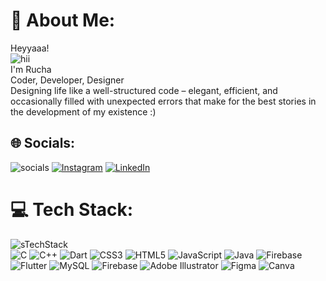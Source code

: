 # 💫 About Me:
Heyyaaa!<br>
![hii](https://i.postimg.cc/mrQv3pcY/budding-pop-cute.gif)
<br>
I'm Rucha<br>Coder, Developer, Designer<br>Designing life like a well-structured code – elegant, efficient, and occasionally filled with unexpected errors that make for the best stories in the development of my existence :)


## 🌐 Socials:
![socials](https://i.postimg.cc/yNdfxfm6/phone.gif)
[![Instagram](https://img.shields.io/badge/Instagram-%23E4405F.svg?logo=Instagram&logoColor=white)](https://instagram.com/rucha_ikare) [![LinkedIn](https://img.shields.io/badge/LinkedIn-%230077B5.svg?logo=linkedin&logoColor=white)](https://linkedin.com/in/Rucha-Ikare) 

# 💻 Tech Stack:
![sTechStack](https://i.postimg.cc/8Cz15VXF/peach-goma-peach-and-goma.gif)
<br>
![C](https://img.shields.io/badge/c-%2300599C.svg?style=plastic&logo=c&logoColor=white) ![C++](https://img.shields.io/badge/c++-%2300599C.svg?style=plastic&logo=c%2B%2B&logoColor=white) ![Dart](https://img.shields.io/badge/dart-%230175C2.svg?style=plastic&logo=dart&logoColor=white) ![CSS3](https://img.shields.io/badge/css3-%231572B6.svg?style=plastic&logo=css3&logoColor=white) ![HTML5](https://img.shields.io/badge/html5-%23E34F26.svg?style=plastic&logo=html5&logoColor=white) ![JavaScript](https://img.shields.io/badge/javascript-%23323330.svg?style=plastic&logo=javascript&logoColor=%23F7DF1E) ![Java](https://img.shields.io/badge/java-%23ED8B00.svg?style=plastic&logo=openjdk&logoColor=white) ![Firebase](https://img.shields.io/badge/firebase-%23039BE5.svg?style=plastic&logo=firebase) ![Flutter](https://img.shields.io/badge/Flutter-%2302569B.svg?style=plastic&logo=Flutter&logoColor=white) ![MySQL](https://img.shields.io/badge/mysql-%2300000f.svg?style=plastic&logo=mysql&logoColor=white) ![Firebase](https://img.shields.io/badge/Firebase-039BE5?style=plastic&logo=Firebase&logoColor=white) ![Adobe Illustrator](https://img.shields.io/badge/adobe%20illustrator-%23FF9A00.svg?style=plastic&logo=adobe%20illustrator&logoColor=white) ![Figma](https://img.shields.io/badge/figma-%23F24E1E.svg?style=plastic&logo=figma&logoColor=white) ![Canva](https://img.shields.io/badge/Canva-%2300C4CC.svg?style=plastic&logo=Canva&logoColor=white)


